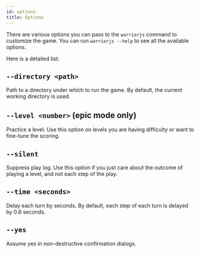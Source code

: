 ```yaml
---
id: options
title: Options
---
```


There are various options you can pass to the `warriorjs` command to customize
the game. You can run `warriorjs --help` to see all the available options.

Here is a detailed list:

## `--directory <path>`

Path to a directory under which to run the game. By default, the current working
directory is used.

## `--level <number>` (epic mode only)

Practice a level. Use this option on levels you are having difficulty or want to
fine-tune the scoring.

## `--silent`

Suppress play log. Use this option if you just care about the outcome of playing
a level, and not each step of the play.

## `--time <seconds>`

Delay each turn by seconds. By default, each step of each turn is delayed by 0.6
seconds.

## `--yes`

Assume yes in non-destructive confirmation dialogs.
